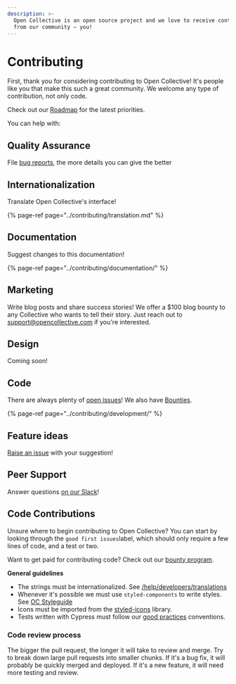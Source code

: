 ```yaml
---
description: >-
  Open Collective is an open source project and we love to receive contributions
  from our community — you!
---
```


# Contributing

First, thank you for considering contributing to Open Collective! It's people like you that make this such a great community. We welcome any type of contribution, not only code.

Check out our [Roadmap](../product/roadmap.md) for the latest priorities.

You can help with: 

## **Quality Assurance**

File [bug reports](https://github.com/opencollective/opencollective/issues), the more details you can give the better

## **Internationalization**

Translate Open Collective's interface!

{% page-ref page="../contributing/translation.md" %}

## **Documentation**

Suggest changes to this documentation!

{% page-ref page="../contributing/documentation/" %}

## **Marketing**

Write blog posts and share success stories! We offer a $100 blog bounty to any Collective who wants to tell their story. Just reach out to [support@opencollective.com](mailto:support@opencollective.com) if you're interested.

## **Design**

Coming soon! 

## **Code**

There are always plenty of [open issues](https://github.com/OpenCollective/OpenCollective/issues)! We also have [Bounties](../contributing/development/bounties.md).

{% page-ref page="../contributing/development/" %}

## **Feature ideas**

[Raise an issue](https://github.com/opencollective/opencollective/issues/) with your suggestion!

## **Peer Support**

Answer questions [on our Slack](https://slack.opencollective.com)!

## Code Contributions

Unsure where to begin contributing to Open Collective? You can start by looking through the `good first issues`label, which should only require a few lines of code, and a test or two.

Want to get paid for contributing code? Check out our [bounty program](../contributing/development/bounties.md).

**General guidelines**

* The strings must be internationalized. See [/help/developers/translations](https://docs.opencollective.com/help/developers/translations)
* Whenever it's possible we must use `styled-components` to write styles. See [OC Styleguide](https://styleguide.opencollective.com/)
* Icons must be imported from the [styled-icons](http://styled-icons.js.org/) library.
* Tests written with Cypress must follow our [good practices](https://docs.opencollective.com/help/developers/testing-with-cypress) conventions.

### Code review process

The bigger the pull request, the longer it will take to review and merge. Try to break down large pull requests into smaller chunks. If it's a bug fix, it will probably be quickly merged and deployed. If it's a new feature, it will need more testing and review.

